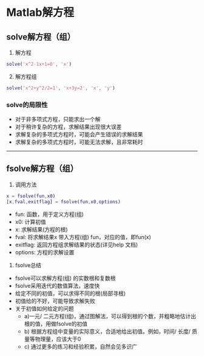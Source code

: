 # Matlab解方程

## solve解方程（组）

1. 解方程

```matlab
solve('x^2-1x+1=0', 'x')
```

2. 解方程组

```matlab
solve('x^2+y^2/2=1', 'x+3y=2', 'x', 'y')
```

### solve的局限性

* 对于非多项式方程，只能求出一个解
* 对于稍许复杂的方程，求解结果出现很大误差
* 求解复杂的多项式方程时，可能会产生错误的求解结果
* 求解复杂的多项式方程时，可能无法求解，且非常耗时

___

## fsolve解方程（组）

1. 调用方法

```matlab
x = fsolve(fun,x0)
[x,fval,exitflag] = fsolve(fun,x0,options)
```

* fun: 函数，用于定义方程(组)
* x0: 计算初值
* x: 求解结果(方程的根)
* fval: 将求解结果x 带入方程(组) fun，对应的值，即fun(x)
* exitflag: 返回方程组求解结果的状态(详见help 文档)
* options: 方程的求解设置

1. fsolve总结

* fsolve可以求解方程(组) 的实数根和复数根
* fsolve采用迭代的数值算法，速度快
* 给定不同的初值，可以求得不同的根(局部寻根)
* 初值给的不好，可能导致求解失败
* 关于初值如何给定的问题
  * a)一元/ 二元方程(组)，通过图解法，可以得到根的个数，并粗略地估计出根的值，用做fsolve的初值
  * b) 根据方程组中变量的实际意义，合适地给出初值。例如，时间/ 长度/ 质量等物理量，应该大于0
  * c) 通过更多的练习和经验积累，自然会见多识广
